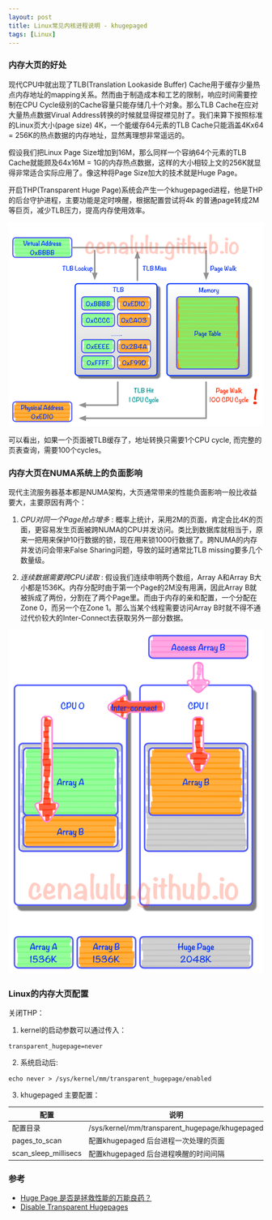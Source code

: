 ```yaml
---
layout: post
title: Linux常见内核进程说明 - khugepaged
tags: [Linux]
---
```


### 内存大页的好处

现代CPU中就出现了TLB(Translation Lookaside Buffer) Cache用于缓存少量热点内存地址的mapping关系。然而由于制造成本和工艺的限制，响应时间需要控制在CPU Cycle级别的Cache容量只能存储几十个对象。那么TLB Cache在应对大量热点数据Virual Address转换的时候就显得捉襟见肘了。我们来算下按照标准的Linux页大小(page size) 4K，一个能缓存64元素的TLB Cache只能涵盖4Kx64 = 256K的热点数据的内存地址，显然离理想非常遥远的。

假设我们把Linux Page Size增加到16M，那么同样一个容纳64个元素的TLB Cache就能顾及64x16M = 1G的内存热点数据，这样的大小相较上文的256K就显得非常适合实际应用了。像这种将Page Size加大的技术就是Huge Page。

开启THP(Transparent Huge Page)系统会产生一个khugepaged进程，他是THP的后台守护进程，主要功能是定时唤醒，根据配置尝试将4k 的普通page转成2M等巨页，减少TLB压力，提高内存使用效率。

![image](https://raw.githubusercontent.com/luohao-brian/luohao-brian.github.io/master/img/posts-2019/tlb_lookup.png)

可以看出，如果一个页面被TLB缓存了，地址转换只需要1个CPU cycle, 而完整的页表查询，需要100个cycles。


### 内存大页在NUMA系统上的负面影响

现代主流服务器基本都是NUMA架构，大页通常带来的性能负面影响一般比收益要大，主要原因有两个：

1. *CPU对同一个Page抢占增多* : 概率上统计，采用2M的页面，肯定会比4K的页面，更容易发生页面被跨NUMA的CPU并发访问。类比到数据库就相当于，原来一把用来保护10行数据的锁，现在用来锁1000行数据了。跨NUMA的内存并发访问会带来False Sharing问题，导致的延时通常比TLB missing要多几个数量级。

2. *连续数据需要跨CPU读取* : 假设我们连续申明两个数组，Array A和Array B大小都是1536K。内存分配时由于第一个Page的2M没有用满，因此Array B就被拆成了两份，分割在了两个Page里。而由于内存的亲和配置，一个分配在Zone 0，而另一个在Zone 1。那么当某个线程需要访问Array B时就不得不通过代价较大的Inter-Connect去获取另外一部分数据。

![image](https://raw.githubusercontent.com/luohao-brian/luohao-brian.github.io/master/img/posts-2019/false_sharing.png)

### Linux的内存大页配置

关闭THP：

1. kernel的启动参数可以通过传入：

```
transparent_hugepage=never
```

2. 系统启动后:
```
echo never > /sys/kernel/mm/transparent_hugepage/enabled
```

3. khugepaged 主要配置：

配置 | 说明
---|---
配置目录 | /sys/kernel/mm/transparent_hugepage/khugepaged
pages_to_scan | 配置khugepaged 后台进程一次处理的页面
scan_sleep_millisecs | 配置khugepaged 后台进程唤醒的时间间隔

### 参考

* [Huge Page 是否是拯救性能的万能良药？](http://cenalulu.github.io/linux/huge-page-on-numa/)
* [Disable Transparent Hugepages](https://blog.nelhage.com/post/transparent-hugepages/)

